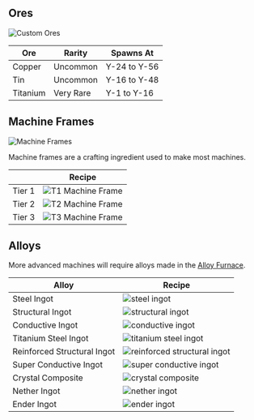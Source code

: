 ## Ores

![Custom Ores](https://i.imgur.com/Wigh4hE.png?1)

| Ore | Rarity | Spawns At |
|-----|--------|-----------|
| Copper | Uncommon | Y-24 to Y-56 |
| Tin | Uncommon | Y-16 to Y-48 |
| Titanium | Very Rare | Y-1 to Y-16 |

## Machine Frames

![Machine Frames](https://i.imgur.com/y9EKkjY.png?1)

Machine frames are a crafting ingredient used to make most machines.

|   | Recipe |
|---|--------|
| Tier 1 | ![T1 Machine Frame](https://i.imgur.com/CYil1rd.png?1) |
| Tier 2 | ![T2 Machine Frame](https://i.imgur.com/IKAiwRo.png?1) |
| Tier 3 | ![T3 Machine Frame](https://i.imgur.com/rugWDwg.png?1) |

## Alloys

More advanced machines will require alloys made in the [Alloy Furnace](https://github.com/ImCoolYeah105/Mechanization/wiki/Alloy-Furnace).

| Alloy | Recipe |
|-------|--------|
| Steel Ingot | ![steel ingot](https://i.imgur.com/kMoqH7I.png?1) |
| Structural Ingot | ![structural ingot](https://i.imgur.com/3VbY6IN.png?1) |
| Conductive Ingot | ![conductive ingot](https://i.imgur.com/Wkppqn1.png?1) |
| Titanium Steel Ingot | ![titanium steel ingot](https://i.imgur.com/mTCH9zD.png?1) |
| Reinforced Structural Ingot | ![reinforced structural ingot](https://i.imgur.com/uY5iKav.png?1) |
| Super Conductive Ingot | ![super conductive ingot](https://i.imgur.com/msvB7t0.png?1) |
| Crystal Composite | ![crystal composite](https://i.imgur.com/HyGrgeo.png?1) |
| Nether Ingot | ![nether ingot](https://i.imgur.com/Ht4uaYD.png?1) |
| Ender Ingot | ![ender ingot](https://i.imgur.com/np1FAgR.png?1) |